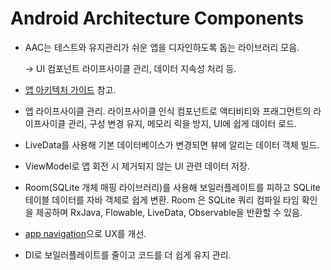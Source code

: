 # Android Architecture Components

+ AAC는 테스트와 유지관리가 쉬운 앱을 디자인하도록 돕는 라이브러리 모음.

  -> UI 컴포넌트 라이프사이클 관리, 데이터 지속성 처리 등.

+ [앱 아키텍처 가이드](https://developer.android.com/jetpack/guide?hl=ko&authuser=1) 참고.

+ 앱 라이프사이클 관리. 라이프사이클 인식 컴포넌트로 액티비티와 프래그먼트의 라이프사이클 관리, 구성 변경 유지, 메모리 릭을 방지, UI에 쉽게 데이터 로드.

+ LiveData를 사용해 기본 데이터베이스가 변경되면 뷰에 알리는 데이터 객체 빌드.

+ ViewModel로 앱 회전 시 제거되지 않는 UI 관련 데이터 저장.

+ Room(SQLite 개체 매핑 라이브러리)를 사용해 보일러플레이트를 피하고 SQLite 테이블 데이터를 자바 객체로 쉽게 변환. Room 은 SQLite 쿼리 컴파일 타임 확인을 제공하며 RxJava, Flowable, LiveData, Observable을 반환할 수 있음.

+ [app navigation](https://developer.android.com/guide/navigation)으로 UX를 개선.

+  DI로 보일러플레이트를 줄이고 코드를 더 쉽게 유지 관리.
